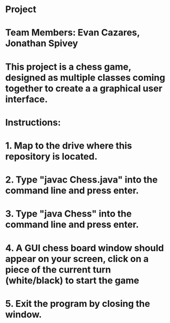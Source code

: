# Project
#
# Team Members: Evan Cazares, Jonathan Spivey
#
# This project is a chess game, designed as multiple classes coming together to create a a graphical user interface.
#
# Instructions:
# 1. Map to the drive where this repository is located.
# 2. Type "javac Chess.java" into the command line and press enter.
# 3. Type "java Chess" into the command line and press enter.
# 4. A GUI chess board window should appear on your screen, click on a piece of the current turn (white/black) to start the game 
# 5. Exit the program by closing the window.
